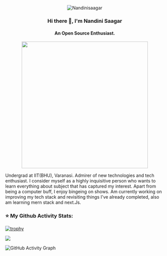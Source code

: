 <p align="center"> <img src="https://komarev.com/ghpvc/?username=Nandinisaagar-s&label=Profile%20views&color=0e75b6&style=flat" alt=" Nandinisaagar" /> </p>

### <p align="center"> Hi there 👋, I'm Nandini Saagar
#### <p align="center"> An Open Source Enthusiast.
<p align="center">
    <img width="400" src="https://github.com/Nandinisaagar/Test/blob/main/hey.gif">
</p>
Undergrad at IIT(BHU), Varanasi. Admirer of new technologies and tech enthusiast. I consider myself as a highly inquisitive person who wants to learn everything about subject that has captured my interest. Apart from being a computer buff, I enjoy bingeing on shows. Am currently working on improving my tech stack and revisiting things I've already completed, also am learning mern stack and next.Js. 

### :star: My Github Activity Stats:

[![trophy](https://github-profile-trophy.vercel.app/?username=Nandinisaagar)](https://github.com/ryo-ma/github-profile-trophy)

<img align="center" src="https://github-readme-stats.vercel.app/api/?username=Nandinisaagar&theme=dark" />

![GitHub Activity Graph](https://activity-graph.herokuapp.com/graph?username=Nandinisaagar)


